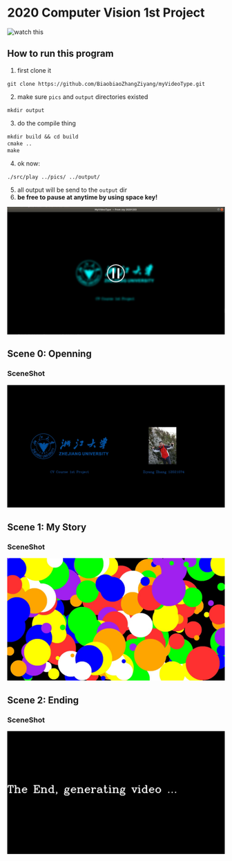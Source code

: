 # 2020 Computer Vision 1st Project

![watch this]("https://github.com/BiaobiaoZhangZiyang/myVideoType/blob/main/pics/myVideo.avi")
## How to run this program
1. first clone it
```shell
git clone https://github.com/BiaobiaoZhangZiyang/myVideoType.git
```
2. make sure `pics` and `output` directories existed 
```shell
mkdir output
``` 
3. do the compile thing
```shell
mkdir build && cd build
cmake ..
make
```
4. ok now:
```shell
./src/play ../pics/ ../output/
```
5. all output will be send to the `output` dir
6. **be free to pause at anytime by using space key!**
<center class="pics">
    <img src = "https://github.com/BiaobiaoZhangZiyang/myVideoType/blob/main/pics/pause.png">
</center>  

## Scene 0: Openning
### SceneShot
<center class="pics">
    <img src = "https://github.com/BiaobiaoZhangZiyang/myVideoType/blob/main/pics/sceneopen.jpg">
</center>

## Scene 1: My Story
### SceneShot
<center class="pics">
    <img src = "https://github.com/BiaobiaoZhangZiyang/myVideoType/blob/main/pics/scene2.jpg">
</center>

## Scene 2: Ending

### SceneShot
<center class="pics">
    <img src = "https://github.com/BiaobiaoZhangZiyang/myVideoType/blob/main/pics/endingscene.jpg">
</center>


